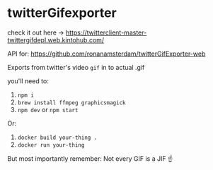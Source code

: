 # twitterGifexporter

check it out here -> https://twitterclient-master-twittergifdepl.web.kintohub.com/

API for: https://github.com/ronanamsterdam/twitterGifExporter-web

Exports from twitter's video `gif` in to actual .gif

you'll need to:

1. ```npm i```
2. ```brew install ffmpeg graphicsmagick```
4. ```npm dev``` or ```npm start```

Or:

1. `docker build your-thing .`
2. `docker run your-thing`

But most importantly remember: Not every GIF is a JIF ☝️

